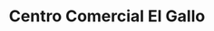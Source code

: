 ---
title: "Centro Comercial El Gallo"
url: /cochabamba/centro-comercial-el-gallo/
shop: tienda de variedades
---